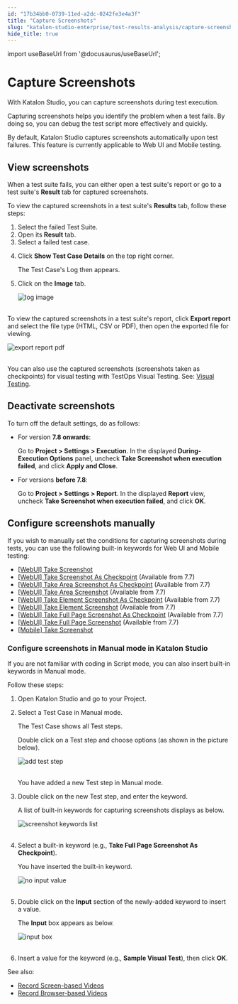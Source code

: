 ```yaml
---
id: "17b34bb0-0739-11ed-a2dc-0242fe3e4a3f"
title: "Capture Screenshots"
slug: "katalon-studio-enterprise/test-results-analysis/capture-screenshots"
hide_title: true
---
```

import useBaseUrl from '@docusaurus/useBaseUrl';

    

# <a id="id" class="anchor_top_offset"/><a id="ariaid-title1" class="anchor_top_offset"/>Capture Screenshots

    
      
<p xmlns="http://www.w3.org/1999/xhtml" className="p">With Katalon Studio, you can capture screenshots during test   execution.</p> 
      
<p xmlns="http://www.w3.org/1999/xhtml" className="p">Capturing screenshots helps you identify the problem when a test   fails. By doing so, you can debug the test script more effectively   and quickly.</p> 
      
<p xmlns="http://www.w3.org/1999/xhtml" className="p">By default, Katalon Studio captures screenshots automatically   upon test failures. This feature is currently applicable to Web UI   and Mobile testing.</p> 
    
  

## <a id="id_1" class="anchor_top_offset"/>View screenshots

<p xmlns="http://www.w3.org/1999/xhtml" className="p">When a test suite fails, you can either open a test suite's   report or go to a test suite's <strong className="ph b">Result</strong> tab for   captured screenshots.</p> 
<p xmlns="http://www.w3.org/1999/xhtml" className="p">To view the captured screenshots in a test suite's   <strong className="ph b">Results</strong> tab, follow these steps:</p> 
<ol xmlns="http://www.w3.org/1999/xhtml" className="ol"><li className="li">Select the failed Test Suite.</li><li className="li">Open its <strong className="ph b">Result</strong> tab.</li><li className="li">Select a failed test case.</li><li className="li">     <p className="p">Click <strong className="ph b">Show Test Case Details</strong> on the top right       corner.</p>     <p className="p">The Test Case's Log then appears.</p>   </li><li className="li">     <p className="p">Click on the <strong className="ph b">Image</strong> tab.</p>     <p className="p">       <img className="image" src={useBaseUrl("https://github.com/katalon-studio/docs-images/raw/master/katalon-studio/docs/screenshots-videos/log-image.png")} alt="log image" /><br /><br />     </p>   </li></ol> 
<p xmlns="http://www.w3.org/1999/xhtml" className="p">To view the captured screenshots in a test suite's report, click   <strong className="ph b">Export report</strong> and select the file type (HTML, CSV   or PDF), then open the exported file for viewing.</p> 
<p xmlns="http://www.w3.org/1999/xhtml" className="p">   <img className="image" src={useBaseUrl("https://github.com/katalon-studio/docs-images/raw/master/katalon-studio/docs/screenshots-videos/export-report-for-screenshots.png")} alt="export report pdf" /><br /><br /> </p> 
<p xmlns="http://www.w3.org/1999/xhtml" className="p">You can also use the captured screenshots (screenshots taken as checkpoints) for visual testing with TestOps Visual Testing. See: <a className="xref" href="/docs/katalon-testops/visual-testing/use-testops-visual-testing">Visual     Testing</a>.</p> 

## <a id="id_2" class="anchor_top_offset"/>Deactivate screenshots

<p xmlns="http://www.w3.org/1999/xhtml" className="p">To turn off the default settings, do as follows:</p> 
<ul xmlns="http://www.w3.org/1999/xhtml" className="ul"><li className="li">     <p className="p">For version <strong className="ph b">7.8 onwards</strong>:</p>     <p className="p">Go to <strong className="ph b">Project &gt; Settings &gt; Execution</strong>. In the displayed <strong className="ph b">During-Execution Options</strong> panel, uncheck <strong className="ph b">Take Screenshot when execution failed</strong>, and click <strong className="ph b">Apply and Close</strong>.     </p>   </li><li className="li">     <p className="p">For versions <strong className="ph b">before 7.8</strong>:</p>     <p className="p">Go to <strong className="ph b">Project &gt; Settings &gt; Report</strong>. In the displayed <strong className="ph b">Report</strong> view, uncheck <strong className="ph b">Take Screenshot when execution failed</strong>, and click <strong className="ph b">OK</strong>.</p>   </li></ul> 

## <a id="id_3" class="anchor_top_offset"/>Configure screenshots manually

<div xmlns="http://www.w3.org/1999/xhtml" className="p">If you wish to manually set the conditions for capturing screenshots during tests, you can use the following built-in keywords for Web UI and Mobile testing:
  <ul className="ul"><li className="li"><a className="xref" href="/docs/katalon-studio-enterprise/keywords/web-ui-keywords/webui-take-screenshot">[WebUI] Take Screenshot</a></li><li className="li"><a className="xref" href="/docs/katalon-studio-enterprise/keywords/visual-based-web-testing-keywords/webui-take-screenshot-as-checkpoint">[WebUI] Take Screenshot As Checkpoint</a> (Available from 7.7)</li><li className="li"><a className="xref" href="/docs/katalon-studio-enterprise/keywords/visual-based-web-testing-keywords/webui-take-area-screenshot-as-checkpoint">[WebUI] Take Area Screenshot As Checkpoint</a> (Available from 7.7)</li><li className="li"><a className="xref" href="/docs/katalon-studio-enterprise/keywords/web-ui-keywords/webui-take-area-screenshot">[WebUI] Take Area Screenshot</a> (Available from 7.7)</li><li className="li"><a className="xref" href="/docs/katalon-studio-enterprise/keywords/visual-based-web-testing-keywords/webui-take-element-screenshot-as-checkpoint">[WebUI] Take Element Screenshot As Checkpoint</a> (Available from 7.7)</li><li className="li"><a className="xref" href="/docs/katalon-studio-enterprise/keywords/web-ui-keywords/webui-take-element-screenshot">[WebUI] Take Element Screenshot</a> (Available from 7.7)</li><li className="li"><a className="xref" href="/docs/katalon-studio-enterprise/keywords/visual-based-web-testing-keywords/webui-take-full-page-screenshot-as-checkpoint">[WebUI] Take Full Page Screenshot As Checkpoint</a> (Available from 7.7)</li><li className="li"><a className="xref" href="/docs/katalon-studio-enterprise/keywords/web-ui-keywords/webui-take-full-page-screenshot">[WebUI] Take Full Page Screenshot</a> (Available from 7.7)</li><li className="li"><a className="xref" href="/docs/katalon-studio-enterprise/keywords/mobile-keywords/mobile-take-screenshot">[Mobile] Take Screenshot</a></li></ul>
</div>

### <a id="id_4" class="anchor_top_offset"/>Configure screenshots in Manual mode in Katalon Studio

<p xmlns="http://www.w3.org/1999/xhtml" className="p">If you are not familiar with coding in Script mode, you can also insert built-in keywords in Manual mode.</p> 
<p xmlns="http://www.w3.org/1999/xhtml" className="p">Follow these steps:</p> 
<ol xmlns="http://www.w3.org/1999/xhtml" className="ol"><li className="li">Open Katalon Studio and go to your Project.</li><li className="li">     <p className="p">Select a Test Case in Manual mode.</p>     <p className="p">The Test Case shows all Test steps.</p>     <p className="p">Double click on a Test step and choose options (as shown in the picture below).</p>     <p className="p"> <img className="image" src={useBaseUrl("https://github.com/katalon-studio/docs-images/raw/master/katalon-studio/docs/screenshots-videos/insert-webui-keyword-in-test-case-studio.png")} alt="add test step" /><br /><br />     </p>     <p className="p">You have added a new Test step in Manual mode.</p>   </li><li className="li">     <p className="p">Double click on the new Test step, and enter the keyword.</p>     <p className="p">A list of built-in keywords for capturing screenshots displays as below.</p>     <p className="p"> <img className="image" src={useBaseUrl("https://github.com/katalon-studio/docs-images/raw/master/katalon-studio/docs/screenshots-videos/custom-keyword-for-screenshots.png")} alt="screenshot keywords list" /><br /><br />     </p>   </li><li className="li">     <p className="p">Select a built-in keyword (e.g., <strong className="ph b">Take Full Page Screenshot As Checkpoint</strong>).</p>     <p className="p">You have inserted the built-in keyword.</p>     <p className="p"> <img className="image" src={useBaseUrl("https://github.com/katalon-studio/docs-images/raw/master/katalon-studio/docs/screenshots-videos/input-no-value.png")} alt="no input value" /><br /><br />     </p>   </li><li className="li">     <p className="p">Double click on the <strong className="ph b">Input</strong> section of the newly-added keyword to insert a value.</p>     <p className="p">The <strong className="ph b">Input</strong> box appears as below.</p>     <p className="p"> <img className="image" src={useBaseUrl("https://github.com/katalon-studio/docs-images/raw/master/katalon-studio/docs/screenshots-videos/input-with-value.png")} alt="input box" /><br /><br />     </p>   </li><li className="li">     <p className="p">Insert a value for the keyword (e.g., <strong className="ph b">Sample Visual Test</strong>), then click <strong className="ph b">OK</strong>.</p>   </li></ol> 
<div xmlns="http://www.w3.org/1999/xhtml" className="p">See also:
  <ul className="ul"><li className="li"><a className="xref" href="/docs/katalon-studio-enterprise/test-results-analysis/record-screen-based-videos">Record Screen-based Videos</a></li><li className="li"><a className="xref" href="/docs/katalon-studio-enterprise/test-results-analysis/record-browser-based-videos">Record Browser-based Videos</a></li></ul>
</div>
